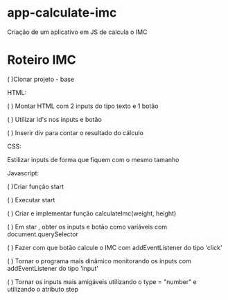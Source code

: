# app-calculate-imc
Criação de um aplicativo em JS de calcula o IMC

Roteiro IMC
=============================================================
( )Clonar projeto - base

HTML:

( ) Montar HTML com 2 inputs do tipo texto e 1 botão

( ) Utilizar id's nos inputs e botão

( ) Inserir div para contar o resultado do cálculo


CSS:

Estilizar inputs de forma que fiquem com o mesmo tamanho


Javascript:

( )Criar função start

( ) Executar start

( ) Criar e implementar função calculateImc(weight, height)

( ) Em star , obter os inputs e botão como variáveis com document.querySelector

( ) Fazer com que botão calcule o IMC com addEventListener
 do tipo 'click'

( ) Tornar o programa mais dinâmico monitorando os inputs com addEventListener do tipo 'input'

( ) Tornar os inputs mais amigáveis utilizando o type = "number" e utilizando o atributo step

